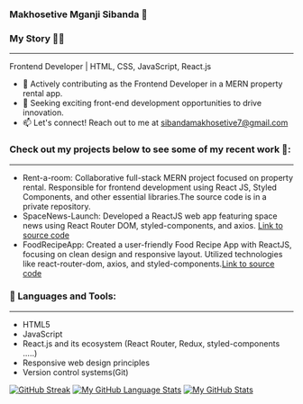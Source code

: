 ### Makhosetive Mganji Sibanda 👋

### My Story 🐱‍💻
------------------------------------------------------------------------------------------------------------------------------------------------------------
Frontend Developer | HTML, CSS, JavaScript, React.js
* 🌱 Actively contributing as the Frontend Developer in a MERN property rental app.
* 💼 Seeking exciting front-end development opportunities to drive innovation.
* 📫 Let's connect! Reach out to me at sibandamakhosetive7@gmail.com

### Check out my projects below to see some of my recent work 🌟:
--------------------------------------------------------------------------------------------------------------------------------------------------------------------
* Rent-a-room: Collaborative full-stack MERN project focused on property rental. Responsible for frontend development using React JS, Styled Components, and other essential libraries.The source code is in a private repository.
* SpaceNews-Launch: Developed a ReactJS web app featuring space news using React Router DOM, styled-components, and axios. [Link to source code](https://github.com/Makhosetive7/SpaceNews-Launch)
* FoodRecipeApp: Created a user-friendly Food Recipe App with ReactJS, focusing on clean design and responsive layout. Utilized technologies like react-router-dom, axios, and styled-components.[Link to source code](https://github.com/Makhosetive7/react-recipe-app)

### 🚀 Languages and Tools:
-----------------------------------------------------------------------------------------------------------------------------------------------------------
* HTML5
* JavaScript
* React.js and its ecosystem (React Router, Redux, styled-components .....)
* Responsive web design principles
* Version control systems(Git)

[![GitHub Streak](https://streak-stats.demolab.com?user=Makhosetive7&theme=react&card_width=525)](https://git.io/streak-stats)
[![My GitHub Language Stats](https://github-readme-stats.vercel.app/api/top-langs/?username=Makhosetive7&langs_count=5&theme=tokyonight)]()
[![My GitHub Stats](https://github-readme-stats.vercel.app/api/?username=Makhosetive7&count_private=true&theme=tokyonight&showicons=true)]()

